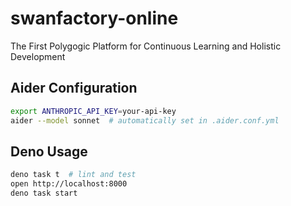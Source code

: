 # swanfactory-online

The First Polygogic Platform for Continuous Learning and Holistic Development

## Aider Configuration

```sh
export ANTHROPIC_API_KEY=your-api-key
aider --model sonnet  # automatically set in .aider.conf.yml
```

## Deno Usage

```sh
deno task t  # lint and test
open http://localhost:8000
deno task start

```

